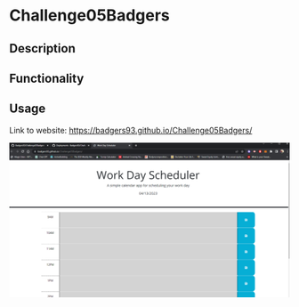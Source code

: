 # Challenge05Badgers

## Description

## Functionality

## Usage
Link to website: https://badgers93.github.io/Challenge05Badgers/

![Screenshot of deployed website](./Assets/deployedScreenshot.png)
